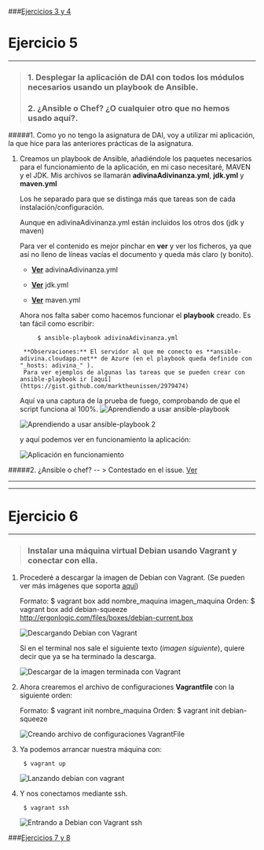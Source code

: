 ###[Ejercicios 3 y 4](https://github.com/oskyar/InfraestructuraVirtual/blob/master/Tema6/Ejercicios3y4.md)

# Ejercicio 5
-------------

> ### 1. Desplegar la aplicación de DAI con todos los módulos necesarios usando un playbook de Ansible.
> ### 2. ¿Ansible o Chef? ¿O cualquier otro que no hemos usado aquí?.

#####1. Como yo no tengo la asignatura de DAI, voy a utilizar mi aplicación, la que hice para las anteriores prácticas de la asignatura.

1. Creamos un playbook de Ansible, añadiéndole los paquetes necesarios para el funcionamiento de la aplicación, en mi caso necesitaré, MAVEN y el JDK.
	Mis archivos se llamarán **adivinaAdivinanza.yml**, **jdk.yml** y **maven.yml**
    
    Los he separado para que se distinga más que tareas son de cada instalación/configuración.

	Aunque en adivinaAdivinanza.yml están incluidos los otros dos (jdk y maven)
    
	Para ver el contenido es mejor pinchar en **ver** y ver los ficheros, ya que así no lleno de líneas vacías el documento y queda más claro (y bonito).
	
    * [**Ver**](https://github.com/oskyar/InfraestructuraVirtual/blob/master/Tema6/adivinaAdivinanza.yml) adivinaAdivinanza.yml
    
    * [**Ver**](https://github.com/oskyar/InfraestructuraVirtual/blob/master/Tema6/jdk.yml) jdk.yml
    
    * [**Ver**](https://github.com/oskyar/InfraestructuraVirtual/blob/master/Tema6/maven.yml) maven.yml

	Ahora nos falta saber como hacemos funcionar el **playbook** creado. Es tan fácil como escribir:
    
    		$ ansible-playbook adivinaAdivinanza.yml
        
        **Observaciones:** El servidor al que me conecto es **ansible-adivina.cloudapp.net** de Azure (en el playbook queda definido con "_hosts: adivina_" ).
        Para ver ejemplos de algunas las tareas que se pueden crear con ansible-playbook ir [aquí](https://gist.github.com/marktheunissen/2979474)

	Aquí va una captura de la prueba de fuego, comprobando de que el script funciona al 100%.
    ![Aprendiendo a usar ansible-playbook](https://raw.github.com/oskyar/InfraestructuraVirtual/master/Tema6/img/Ej5-1.UsandoPlaybook.png)
    
    ![Aprendiendo a usar ansible-playbook 2](https://raw.github.com/oskyar/InfraestructuraVirtual/master/Tema6/img/Ej5-2.UsandoPlaybook2.png)
    
    y aquí podemos ver en funcionamiento la aplicación:
    
    ![Aplicación en funcionamiento](https://raw.github.com/oskyar/InfraestructuraVirtual/master/Tema6/img/Ej5-2.MonstrandoAplicacion.png)
    

#####2. ¿Ansible o chef? -- > Contestado en el issue. [Ver](https://github.com/IV-GII/GII-2013/issues/131#issuecomment-34283523)


---

---

# Ejercicio 6
-------------

> ### Instalar una máquina virtual Debian usando Vagrant y conectar con ella.

1. Procederé a descargar la imagen de Debian con Vagrant. (Se pueden ver más imágenes que soporta [aquí](http://www.vagrantbox.es/))
		
	Formato:
    	$ vagrant box add nombre_maquina imagen_maquina
    Orden:
		$ vagrant box add debian-squeeze http://ergonlogic.com/files/boxes/debian-current.box

	![Descargando Debian con Vagrant](https://raw.github.com/oskyar/InfraestructuraVirtual/master/Tema6/img/Ej6-1.DescargandoDebianConVagrant.png)

	Si en el terminal nos sale el siguiente texto (*imagen siguiente*), quiere decir que ya se ha terminado la descarga.
	
    ![Descargar de la imagen terminada con Vagrant](https://raw.github.com/oskyar/InfraestructuraVirtual/master/Tema6/img/Ej6-2.DescargaTerminada.png)

2. Ahora crearemos el archivo de configuraciones **Vagrantfile** con la siguiente orden:
    
    Formato:
    	$ vagrant init nombre_maquina
    Orden:
    	$ vagrant init debian-squeeze

	![Creando archivo de configuraciones VagrantFile](https://raw.github.com/oskyar/InfraestructuraVirtual/master/Tema6/img/Ej6-3.ArchivoConfiguracionVagrantfile.png)

3. Ya podemos arrancar nuestra máquina con:

		$ vagrant up

	![Lanzando debian con vagrant](https://raw.github.com/oskyar/InfraestructuraVirtual/master/Tema6/img/Ej6-4.LanzandoVagrant.png)

4. Y nos conectamos mediante ssh.

		$ vagrant ssh
        
    ![Entrando a Debian con Vagrant ssh](https://raw.github.com/oskyar/InfraestructuraVirtual/master/Tema6/img/Ej6-5.VagrantSSH.png)

###[Ejercicios 7 y 8](https://github.com/oskyar/InfraestructuraVirtual/blob/master/Tema6/Ejercicios7y8.md)